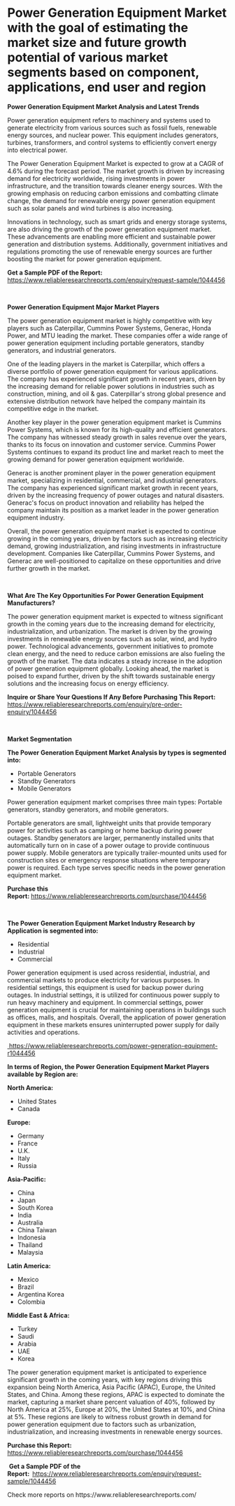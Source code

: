 <p><h1>Power Generation Equipment Market with the goal of estimating the market size and future growth potential of various market segments based on component, applications, end user and region</h1></p><p><strong>Power Generation Equipment Market Analysis and Latest Trends</strong></p>
<p><p>Power generation equipment refers to machinery and systems used to generate electricity from various sources such as fossil fuels, renewable energy sources, and nuclear power. This equipment includes generators, turbines, transformers, and control systems to efficiently convert energy into electrical power.</p><p>The Power Generation Equipment Market is expected to grow at a CAGR of 4.6% during the forecast period. The market growth is driven by increasing demand for electricity worldwide, rising investments in power infrastructure, and the transition towards cleaner energy sources. With the growing emphasis on reducing carbon emissions and combatting climate change, the demand for renewable energy power generation equipment such as solar panels and wind turbines is also increasing.</p><p>Innovations in technology, such as smart grids and energy storage systems, are also driving the growth of the power generation equipment market. These advancements are enabling more efficient and sustainable power generation and distribution systems. Additionally, government initiatives and regulations promoting the use of renewable energy sources are further boosting the market for power generation equipment.</p></p>
<p><strong>Get a Sample PDF of the Report:&nbsp;</strong> <a href="https://www.reliableresearchreports.com/enquiry/request-sample/1044456">https://www.reliableresearchreports.com/enquiry/request-sample/1044456</a></p>
<p>&nbsp;</p>
<p><strong>Power Generation Equipment Major Market Players</strong></p>
<p><p>The power generation equipment market is highly competitive with key players such as Caterpillar, Cummins Power Systems, Generac, Honda Power, and MTU leading the market. These companies offer a wide range of power generation equipment including portable generators, standby generators, and industrial generators.</p><p>One of the leading players in the market is Caterpillar, which offers a diverse portfolio of power generation equipment for various applications. The company has experienced significant growth in recent years, driven by the increasing demand for reliable power solutions in industries such as construction, mining, and oil & gas. Caterpillar's strong global presence and extensive distribution network have helped the company maintain its competitive edge in the market.</p><p>Another key player in the power generation equipment market is Cummins Power Systems, which is known for its high-quality and efficient generators. The company has witnessed steady growth in sales revenue over the years, thanks to its focus on innovation and customer service. Cummins Power Systems continues to expand its product line and market reach to meet the growing demand for power generation equipment worldwide.</p><p>Generac is another prominent player in the power generation equipment market, specializing in residential, commercial, and industrial generators. The company has experienced significant market growth in recent years, driven by the increasing frequency of power outages and natural disasters. Generac's focus on product innovation and reliability has helped the company maintain its position as a market leader in the power generation equipment industry.</p><p>Overall, the power generation equipment market is expected to continue growing in the coming years, driven by factors such as increasing electricity demand, growing industrialization, and rising investments in infrastructure development. Companies like Caterpillar, Cummins Power Systems, and Generac are well-positioned to capitalize on these opportunities and drive further growth in the market.</p></p>
<p>&nbsp;</p>
<p><strong>What Are The Key Opportunities For Power Generation Equipment Manufacturers?</strong></p>
<p><p>The power generation equipment market is expected to witness significant growth in the coming years due to the increasing demand for electricity, industrialization, and urbanization. The market is driven by the growing investments in renewable energy sources such as solar, wind, and hydro power. Technological advancements, government initiatives to promote clean energy, and the need to reduce carbon emissions are also fueling the growth of the market. The data indicates a steady increase in the adoption of power generation equipment globally. Looking ahead, the market is poised to expand further, driven by the shift towards sustainable energy solutions and the increasing focus on energy efficiency.</p></p>
<p><strong>Inquire or Share Your Questions If Any Before Purchasing This Report:</strong> <a href="https://www.reliableresearchreports.com/enquiry/pre-order-enquiry/1044456">https://www.reliableresearchreports.com/enquiry/pre-order-enquiry/1044456</a></p>
<p>&nbsp;</p>
<p><strong>Market Segmentation</strong></p>
<p><strong>The Power Generation Equipment Market Analysis by types is segmented into:</strong></p>
<p><ul><li>Portable Generators</li><li>Standby Generators</li><li>Mobile Generators</li></ul></p>
<p><p>Power generation equipment market comprises three main types: Portable generators, standby generators, and mobile generators.</p><p>Portable generators are small, lightweight units that provide temporary power for activities such as camping or home backup during power outages. Standby generators are larger, permanently installed units that automatically turn on in case of a power outage to provide continuous power supply. Mobile generators are typically trailer-mounted units used for construction sites or emergency response situations where temporary power is required. Each type serves specific needs in the power generation equipment market.</p></p>
<p><strong>Purchase this Report:&nbsp;</strong><a href="https://www.reliableresearchreports.com/purchase/1044456">https://www.reliableresearchreports.com/purchase/1044456</a></p>
<p>&nbsp;</p>
<p><strong>The Power Generation Equipment Market Industry Research by Application is segmented into:</strong></p>
<p><ul><li>Residential</li><li>Industrial</li><li>Commercial</li></ul></p>
<p><p>Power generation equipment is used across residential, industrial, and commercial markets to produce electricity for various purposes. In residential settings, this equipment is used for backup power during outages. In industrial settings, it is utilized for continuous power supply to run heavy machinery and equipment. In commercial settings, power generation equipment is crucial for maintaining operations in buildings such as offices, malls, and hospitals. Overall, the application of power generation equipment in these markets ensures uninterrupted power supply for daily activities and operations.</p></p>
<p><a href="https://www.reliableresearchreports.com/power-generation-equipment-r1044456">&nbsp;https://www.reliableresearchreports.com/power-generation-equipment-r1044456</a></p>
<p><strong>In terms of Region, the Power Generation Equipment Market Players available by Region are:</strong></p>
<p>
    <p> <strong> North America: </strong>
        <ul>
            <li>United States</li>
            <li>Canada</li>
        </ul>
        </p> 
    <p> <strong> Europe: </strong>
        <ul>
            <li>Germany</li>
            <li>France</li>
            <li>U.K.</li>
            <li>Italy</li>
            <li>Russia</li>
        </ul>
        </p> 
    <p> <strong> Asia-Pacific: </strong>
        <ul>
            <li>China</li>
            <li>Japan</li>
            <li>South Korea</li>
            <li>India</li>
            <li>Australia</li>
            <li>China Taiwan</li>
            <li>Indonesia</li>
            <li>Thailand</li>
            <li>Malaysia</li>
        </ul>
        </p> 
    <p> <strong> Latin America: </strong>
        <ul>
            <li>Mexico</li>
            <li>Brazil</li>
            <li>Argentina Korea</li>
            <li>Colombia</li>
        </ul>
        </p> 
    <p> <strong> Middle East & Africa: </strong>
        <ul>
            <li>Turkey</li>
            <li>Saudi</li>
            <li>Arabia</li>
            <li>UAE</li>
            <li>Korea</li>
        </ul>
    </p>
    </p>
<p><p>The power generation equipment market is anticipated to experience significant growth in the coming years, with key regions driving this expansion being North America, Asia Pacific (APAC), Europe, the United States, and China. Among these regions, APAC is expected to dominate the market, capturing a market share percent valuation of 40%, followed by North America at 25%, Europe at 20%, the United States at 10%, and China at 5%. These regions are likely to witness robust growth in demand for power generation equipment due to factors such as urbanization, industrialization, and increasing investments in renewable energy sources.</p></p>
<p><strong>Purchase this Report: </strong><a href="https://www.reliableresearchreports.com/purchase/1044456">https://www.reliableresearchreports.com/purchase/1044456</a></p>
<p>&nbsp;<strong>Get a Sample PDF of the Report:&nbsp;&nbsp;</strong><a href="https://www.reliableresearchreports.com/enquiry/request-sample/1044456">https://www.reliableresearchreports.com/enquiry/request-sample/1044456</a></p>
<p><strong></strong></p>
<p>Check more reports on https://www.reliableresearchreports.com/</p>